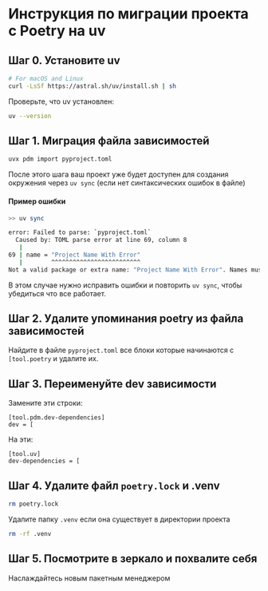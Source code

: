 # Инструкция по миграции проекта с Poetry на uv

## Шаг 0. Установите uv 

```bash
# For macOS and Linux
curl -LsSf https://astral.sh/uv/install.sh | sh
```

Проверьте, что uv установлен:

```bash
uv --version
```

## Шаг 1. Миграция файла зависимостей

```bash
uvx pdm import pyproject.toml
```

После этого шага ваш проект уже будет доступен для создания окружения через `uv sync` (если нет синтаксических ошибок в файле)

#### Пример ошибки
```bash
>> uv sync

error: Failed to parse: `pyproject.toml`
  Caused by: TOML parse error at line 69, column 8
   |
69 | name = "Project Name With Error"
   |        ^^^^^^^^^^^^^^^^^^^^^^^^^
Not a valid package or extra name: "Project Name With Error". Names must start and end with a letter or digit and may only contain -, _, ., and alphanumeric characters.
```
В этом случае нужно исправить ошибки и повторить `uv sync`, чтобы убедиться что все работает.


## Шаг 2. Удалите упоминания poetry из файла зависимостей

Найдите в файле `pyproject.toml` все блоки которые начинаются с `[tool.poetry` и удалите их.


## Шаг 3. Переименуйте dev зависимости

Замените эти строки:
```
[tool.pdm.dev-dependencies]
dev = [
```
На эти:
```
[tool.uv]
dev-dependencies = [
```

## Шаг 4. Удалите файл `poetry.lock` и .venv

```bash
rm poetry.lock
```

Удалите папку `.venv` если она существует в директории проекта

```bash
rm -rf .venv
```

## Шаг 5. Посмотрите в зеркало и похвалите себя

Наслаждайтесь новым пакетным менеджером
